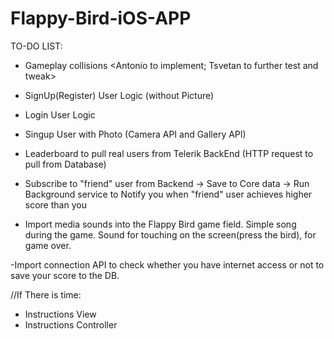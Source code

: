 Flappy-Bird-iOS-APP
===================

TO-DO LIST:

- Gameplay collisions <Antonio to implement; Tsvetan to further test and tweak>
- SignUp(Register) User Logic (without Picture) <Antonio>
- Login User Logic <Antonio>
- Singup User with Photo (Camera API and Gallery API) <Antonio>

- Leaderboard to pull real users from Telerik BackEnd (HTTP request to pull from Database)<Tsvetan>
- Subscribe to "friend" user from Backend -> Save to Core data -> Run Background service to Notify you when "friend" user achieves higher score than you <Tsvetan>

- Import media sounds into the Flappy Bird game field. Simple song during the game. Sound for touching on the screen(press the bird), for game over. <Tsvetan>

-Import connection API to check whether you have internet access or not to save your score to the DB. <Antonio>


//If There is time:
- Instructions View
- Instructions Controller

